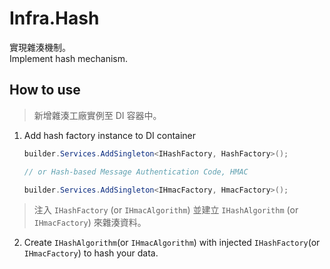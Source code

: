 # Infra.Hash

實現雜湊機制。  
Implement hash mechanism.

## How to use

> 新增雜湊工廠實例至 DI 容器中。

1. Add hash factory instance to DI container

    ```csharp
    builder.Services.AddSingleton<IHashFactory, HashFactory>();

    // or Hash-based Message Authentication Code, HMAC

    builder.Services.AddSingleton<IHmacFactory, HmacFactory>();
    ```

> 注入 `IHashFactory` (or `IHmacAlgorithm`) 並建立 `IHashAlgorithm` (or `IHmacFactory`) 來雜湊資料。

2. Create `IHashAlgorithm`(or `IHmacAlgorithm`) with injected `IHashFactory`(or `IHmacFactory`) to hash your data.
